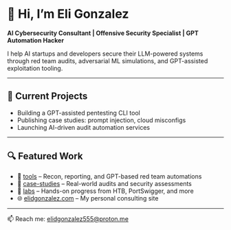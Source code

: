 # 👋 Hi, I’m Eli Gonzalez

**AI Cybersecurity Consultant | Offensive Security Specialist | GPT Automation Hacker**

I help AI startups and developers secure their LLM-powered systems through red team audits, adversarial ML simulations, and GPT-assisted exploitation tooling.

---

## 🔧 Current Projects
- Building a GPT-assisted pentesting CLI tool
- Publishing case studies: prompt injection, cloud misconfigs
- Launching AI-driven audit automation services

---

## 🔍 Featured Work
- 🧠 [tools](https://github.com/elidgonzalezAI/tools) – Recon, reporting, and GPT-based red team automations  
- 📂 [case-studies](https://github.com/elidgonzalezAI/case-studies) – Real-world audits and security assessments  
- 🧪 [labs](https://github.com/elidgonzalezAI/labs) – Hands-on progress from HTB, PortSwigger, and more  
- 🌐 [elidgonzalez.com](https://elidgonzalez.com) – My personal consulting site

---

📫 Reach me: [elidgonzalez555@proton.me](mailto:elidgonzalez555@proton.me)
